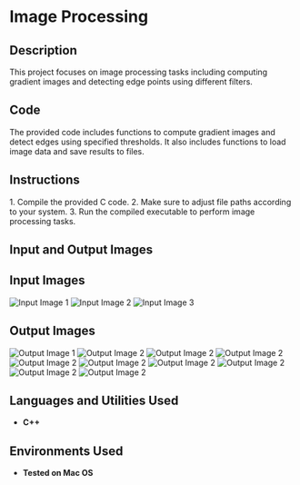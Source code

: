 <h1>Image Processing</h1>

<h2>Description</h2>
This project focuses on image processing tasks including computing gradient images and detecting edge points using different filters.

<h2>Code</h2>
The provided code includes functions to compute gradient images and detect edges using specified thresholds. It also includes functions to load image data and save results to files.

<h2>Instructions</h2>
1. Compile the provided C code.
2. Make sure to adjust file paths according to your system.
3. Run the compiled executable to perform image processing tasks.

<h2>Input and Output Images</h2>
<h2>Input Images</h2>

![Input Image 1](https://github.com/akboudh/Edge-Deection/blob/main/edgedetection.cpp%20(1).png)
![Input Image 2](https://github.com/akboudh/Edge-Deection/blob/main/edgedetection.cpp%20(2).png)
![Input Image 3](https://github.com/akboudh/Edge-Deection/blob/main/edgedetection.cpp%20(3).png)

<h2>Output Images</h2>

![Output Image 1](annotated-circleoutputedge_image_5x5.png-1.png)
![Output Image 2](https://github.com/akboudh/Edge-Deection/blob/main/annotated-circleoutputgradient_image_5x5.png-1.png)
![Output Image 2](hhttps://github.com/akboudh/Edge-Deection/blob/main/annotated-circleoutputedge_image_3x3.png-1.png)
![Output Image 2](https://github.com/akboudh/Edge-Deection/blob/main/annotated-imgoutputedge_image_3x3.png-1.png)
![Output Image 2](https://github.com/akboudh/Edge-Deection/blob/main/annotated-imgoutputedge_image_5x5.png-1.png)
![Output Image 2](https://github.com/akboudh/Edge-Deection/blob/main/annotated-imgoutputgradient_image_3x3.png-1.png)
![Output Image 2](https://github.com/akboudh/Edge-Deection/blob/main/annotated-ladyoutputedge_image_3x3.png-1.png)
![Output Image 2](https://github.com/akboudh/Edge-Deection/blob/main/annotated-ladyoutputedge_image_5x5.png-1.png)
![Output Image 2](https://github.com/akboudh/Edge-Deection/blob/main/annotated-ladyoutputgradient_image_5x5.png-1.png)
![Output Image 2](https://github.com/akboudh/Edge-Deection/blob/main/annotated-ladyoutputgradient_image_3x3.png-1.png)


<h2>Languages and Utilities Used</h2>

- <b>C++</b> 

<h2>Environments Used </h2>

- <b>Tested on Mac OS</b>

